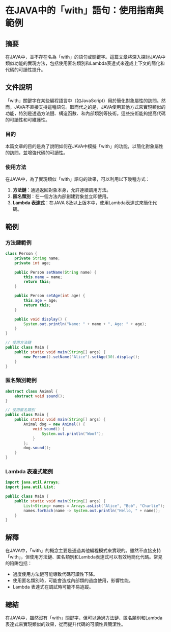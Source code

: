 <!--
Meta Description: # 在JAVA中的「with」語句：使用指南與範例 ## 摘要 在JAVA中，並不存在名為「with」的語句或關鍵字。這篇文章將深入探討JAVA中類似功能的實現方法，包括使用匿名類別和Lambda表達式來達成上下文的簡化和代碼的可讀性提升。 ## 文件說明 「with」關鍵字在某些編程語言中（如Ja...
Meta Keywords: public, name, string, age, void
-->

# 在JAVA中的「with」語句：使用指南與範例

## 摘要
在JAVA中，並不存在名為「with」的語句或關鍵字。這篇文章將深入探討JAVA中類似功能的實現方法，包括使用匿名類別和Lambda表達式來達成上下文的簡化和代碼的可讀性提升。

## 文件說明
「with」關鍵字在某些編程語言中（如JavaScript）用於簡化對象屬性的訪問。然而，JAVA不直接支持這種語句。取而代之的是，JAVA使用其他方式來實現類似的功能，特別是透過方法鏈、構造函數、和內部類別等技術。這些技術能夠提高代碼的可讀性和可維護性。

### 目的
本篇文章的目的是為了說明如何在JAVA中模擬「with」的功能，以簡化對象屬性的訪問，並增強代碼的可讀性。

### 使用方法
在JAVA中，為了實現類似「with」語句的效果，可以利用以下幾種方式：
1. **方法鏈**：通過返回對象本身，允許連續調用方法。
2. **匿名類別**：在一個方法內部創建對象並立即使用。
3. **Lambda 表達式**：在JAVA 8及以上版本中，使用Lambda表達式來簡化代碼。

## 範例

### 方法鏈範例
```java
class Person {
    private String name;
    private int age;

    public Person setName(String name) {
        this.name = name;
        return this;
    }

    public Person setAge(int age) {
        this.age = age;
        return this;
    }

    public void display() {
        System.out.println("Name: " + name + ", Age: " + age);
    }
}

// 使用方法鏈
public class Main {
    public static void main(String[] args) {
        new Person().setName("Alice").setAge(30).display();
    }
}
```

### 匿名類別範例
```java
abstract class Animal {
    abstract void sound();
}

// 使用匿名類別
public class Main {
    public static void main(String[] args) {
        Animal dog = new Animal() {
            void sound() {
                System.out.println("Woof");
            }
        };
        dog.sound();
    }
}
```

### Lambda 表達式範例
```java
import java.util.Arrays;
import java.util.List;

public class Main {
    public static void main(String[] args) {
        List<String> names = Arrays.asList("Alice", "Bob", "Charlie");
        names.forEach(name -> System.out.println("Hello, " + name));
    }
}
```

## 解釋
在JAVA中，「with」的概念主要是通過其他編程模式來實現的。雖然不直接支持「with」，但使用方法鏈、匿名類別和Lambda表達式可以有效地簡化代碼。常見的陷阱包括：
- 過度使用方法鏈可能導致代碼可讀性下降。
- 使用匿名類別時，可能會造成內部類的過度使用，影響性能。
- Lambda 表達式在調試時可能不易追蹤。

## 總結
在JAVA中，雖然沒有「with」關鍵字，但可以通過方法鏈、匿名類別和Lambda表達式來實現類似的效果，從而提升代碼的可讀性與簡潔性。